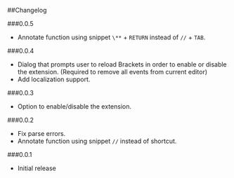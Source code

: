 ##Changelog

###0.0.5
- Annotate function using snippet `\**` + `RETURN` instead of `//` + `TAB`.

###0.0.4
- Dialog that prompts user to reload Brackets in order to enable or disable the extension. (Required to remove all events from current editor)
- Add localization support.

###0.0.3
- Option to enable/disable the extension.

###0.0.2
- Fix parse errors.
- Annotate function using snippet `//` instead of shortcut.

###0.0.1
- Initial release